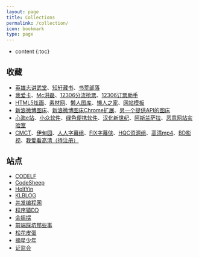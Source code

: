 ```yaml
---
layout: page
title: Collections
permalink: /collection/
icon: bookmark
type: page
---
```


* content
{:toc}


## 收藏

* [英雄志讲武堂](http://www.jiang-wu-tang.com/JWTphpBBS/index.php)、[知轩藏书](http://www.zxcs.me)、[书荒部落](http://noveless.com)
* [我爱卡](https://bbs.51credit.com)、[Mc洪磊](http://www.9945678.vip)、[12306分流抢票](https://www.12306bypass.com)、[12306订票助手](http://www.fishlee.net)
* [HTML5炫画](http://www.html5tricks.com)、[素材网](http://www.xwcms.net)、[懒人图库](http://www.lanrentuku.com)、[懒人之家](http://www.lanrenzhijia.com)、[网站模板](http://www.mycodes.net/153)
* [新浪微博图床](http://weibo.com/minipublish)、[新浪微博图床Chrome扩展](https://github.com/Suxiaogang/WeiboPicBed)、[另一个提供API的图床](https://sm.ms)
* [心海e站](https://hrtsea.com)、[小众软件](http://www.appinn.com)、[绿色便携软件](https://www.portablesoft.org)、[汉化新世纪](http://www.hanzify.org)、[阿斯兰萨拉](https://www.ssdax.com)、[恶意网站实验室](http://www.mwsl.org.cn)
* [CMCT](https://cmct.tv/?fromuid=72191)、[伊甸园](http://bbs.sfile2012.com)、[人人字幕组](http://www.zimuzu.tv)、[FIX字幕侠](http://www.zimuxia.cn)、[HQC资源组](https://www.gscq.me)、[高清mp4](http://www.mp4ba.com)、[BD影视](https://www.bd-film.cc)、[我爱看高清（待注册）](https://www.52khd.cn)


## 站点

* [CODELF](https://unbug.github.io/codelf)
* [CodeSheep](http://www.codesheep.cn)
* [HoltYin](https://holtyin.github.io)
* [KLBLOG](http://www.kailing.pub)
* [并发编程网](http://ifeve.com)
* [程序猿DD](http://blog.didispace.com)
* [会摇摆](http://www.huiyaobai.com)
* [前端踩坑那些事](https://www.febugs.com)
* [松花皮蛋](http://www.liangsonghua.me)
* [摘星少年](http://www.cymin.cn)
* [证监会](http://www.csrc.gov.cn)